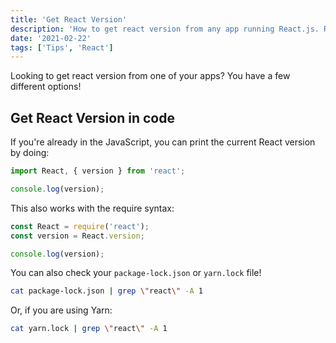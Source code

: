 ```yaml
---
title: 'Get React Version'
description: 'How to get react version from any app running React.js. React actually exposes the version in the core object.'
date: '2021-02-22'
tags: ['Tips', 'React']
---
```


Looking to get react version from one of your apps? You have a few different options!

## Get React Version in code

If you're already in the JavaScript, you can print the current React version by doing:

```javascript
import React, { version } from 'react';

console.log(version);
```

This also works with the require syntax:

```javascript
const React = require('react');
const version = React.version;

console.log(version);
```

You can also check your `package-lock.json` or `yarn.lock` file!

```bash
cat package-lock.json | grep \"react\" -A 1
```

Or, if you are using Yarn:

```bash
cat yarn.lock | grep \"react\" -A 1
```
